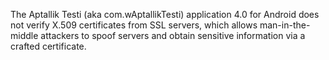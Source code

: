 The Aptallik Testi (aka com.wAptallikTesti) application 4.0 for Android does not verify X.509 certificates from SSL servers, which allows man-in-the-middle attackers to spoof servers and obtain sensitive information via a crafted certificate.